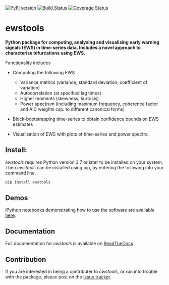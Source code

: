 [![PyPI version](https://badge.fury.io/py/ewstools.svg)](https://badge.fury.io/py/ewstools)
[![Build Status](https://travis-ci.com/ThomasMBury/ewstools.svg?branch=master)](https://travis-ci.com/ThomasMBury/ewstools)
[![Coverage Status](https://coveralls.io/repos/github/ThomasMBury/ewstools/badge.svg?branch=master&service=github)](https://coveralls.io/github/ThomasMBury/ewstools?branch=master&service=github)

# ewstools
**Python package for computing, analysing and visualising early warning signals (EWS)
in time-series data. Includes a novel approach to characterise bifurcations using EWS.**

Functionality includes

  - Computing the following EWS
    - Variance metrics (variance, standard deviation, coefficient of variation)
    - Autocorrelation (at specified lag times)
    - Higher moments (skewness, kurtosis)
    - Power spectrum (including maximum frequency, coherence factor and AIC weights csp. to different canonical forms)

  - Block-bootstrapping time-series to obtain confidence bounds on EWS estimates
  
  - Visualisation of EWS with plots of time-series and power spectra.
  
  
## Install:

*ewstools* requires Python version 3.7 or later to be installed on your system. Then *ewstools* can be installed using pip, by entering the following into your command line.
```python
pip install ewstools
```

## Demos

iPython notebooks demonstrating how to use the software are available [here](examples/).

## Documentation

Full documentation for *ewstools* is available on [ReadTheDocs](https://ewstools.readthedocs.io/en/latest/).

## Contribution

If you are interested in being a contributer to *ewstools*, or run into trouble with the package, please post on the [issue tracker](https://github.com/ThomasMBury/ewstools/issues).

